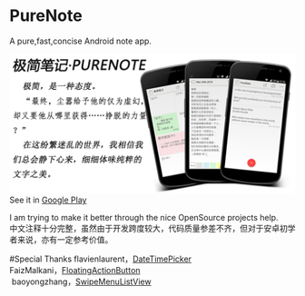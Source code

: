 # PureNote
A pure,fast,concise Android note app.

![](https://github.com/duanze/PureNote/raw/master/big.png) 
<br>See it in [Google Play](https://play.google.com/store/apps/details?id=com.duanze.gasst)

I am trying to make it better through the nice OpenSource projects help.
<br>中文注释十分完整，虽然由于开发跨度较大，代码质量参差不齐，但对于安卓初学者来说，亦有一定参考价值。

#Special Thanks
flavienlaurent，[DateTimePicker](https://github.com/flavienlaurent/datetimepicker)
<br>FaizMalkani，[FloatingActionButton](https://github.com/ FaizMalkani/FloatingActionButton)
<br> baoyongzhang，[SwipeMenuListView](https://github.com/baoyongzhang/SwipeMenuListView)

